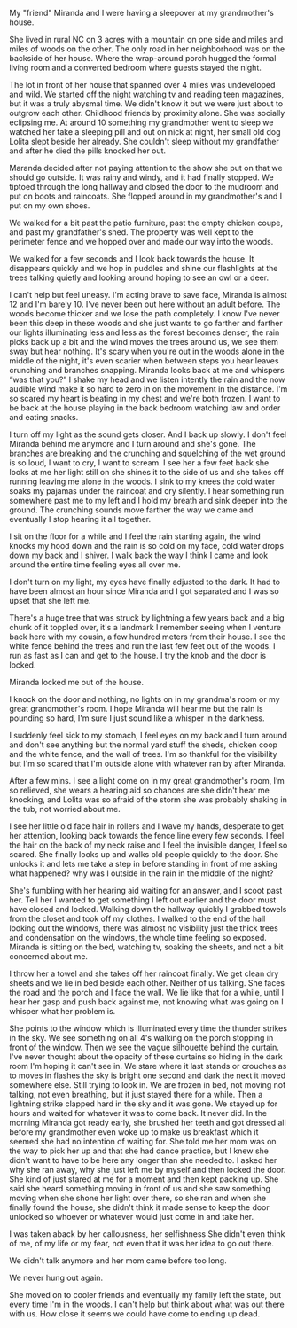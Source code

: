 My "friend" Miranda and I were having a sleepover at my grandmother's house.

She lived in rural NC on 3 acres with a mountain on one side and miles and miles of woods on the other.
The only road in her neighborhood was on the backside of her house. Where the wrap-around porch hugged the formal living room and a converted bedroom where guests stayed the night.

The lot in front of her house that spanned over 4 miles was undeveloped and wild.
We started off the night watching tv and reading teen magazines, but it was a truly abysmal time. We didn't know it but we were just about to outgrow each other. Childhood friends by proximity alone. She was socially eclipsing me.
At around 10 something my grandmother went to sleep we watched her take a sleeping pill and out on nick at night, her small old dog Lolita slept beside her already. She couldn't sleep without my grandfather and after he died the pills knocked her out.

Maranda decided after not paying attention to the show she put on that we should go outside.
It was rainy and windy, and it had finally stopped.
We tiptoed through the long hallway and closed the door to the mudroom and put on boots and raincoats. She flopped around in my grandmother's and I put on my own shoes.

We walked for a bit past the patio furniture, past the empty chicken coupe, and past my grandfather's shed. The property was well kept to the perimeter fence and we hopped over and made our way into the woods.

We walked for a few seconds and I look back towards the house. It disappears quickly and we hop in puddles and shine our flashlights at the trees talking quietly and looking around hoping to see an owl or a deer.

I can't help but feel uneasy. I'm acting brave to save face, Miranda is almost 12 and I'm barely 10. I've never been out here without an adult before.
The woods become thicker and we lose the path completely. I know I've never been this deep in these woods and she just wants to go farther and farther our lights illuminating less and less as the forest becomes denser, the rain picks back up a bit and the wind moves the trees around us, we see them sway but hear nothing.
It's scary when you're out in the woods alone in the middle of the night, it's even scarier when between steps you hear leaves crunching and branches snapping.
Miranda looks back at me and whispers 
“was that you?”
I shake my head and we listen intently the rain and the now audible wind make it so hard to zero in on the movement in the distance.
I'm so scared my heart is beating in my chest and we're both frozen. I want to be back at the house playing in the back bedroom watching law and order and eating snacks.

I turn off my light as the sound gets closer. And I back up slowly. I don't feel Miranda behind me anymore and I turn around and she's gone.
The branches are breaking and the crunching and squelching of the wet ground is so loud, I want to cry, I want to scream. I see her a few feet back she looks at me her light still on she shines it to the side of us and she takes off running leaving me alone in the woods.
I sink to my knees the cold water soaks my pajamas under the raincoat and cry silently. I hear something run somewhere past me to my left and I hold my breath and sink deeper into the ground.
The crunching sounds move farther the way we came and eventually I stop hearing it all together.

I sit on the floor for a while and I feel the rain starting again, the wind knocks my hood down and the rain is so cold on my face, cold water drops down my back and I shiver. I walk back the way I think I came and look around the entire time feeling eyes all over me.

I don't turn on my light, my eyes have finally adjusted to the dark. It had to have been almost an hour since Miranda and I got separated and I was so upset that she left me.

There's a huge tree that was struck by lightning a few years back and a big chunk of it toppled over, it's a landmark I remember seeing when I venture back here with my cousin, a few hundred meters from their house. I see the white fence behind the trees and run the last few feet out of the woods. I run as fast as I can and get to the house. I try the knob and the door is locked.

Miranda locked me out of the house.

 I knock on the door and nothing, no lights on in my grandma's room or my great grandmother's room.
I hope Miranda will hear me but the rain is pounding so hard, I'm sure I just sound like a whisper in the darkness.

I suddenly feel sick to my stomach, I feel eyes on my back and I turn around and don't see anything but the normal yard stuff the sheds, chicken coop and the white fence, and the wall of trees.
I'm so thankful for the visibility but I'm so scared that I'm outside alone with whatever ran by after Miranda.

After a few mins. I see a light come on in my great grandmother's room, I’m so relieved, she wears a hearing aid so chances are she didn't hear me knocking, and Lolita was so afraid of the storm she was probably shaking in the tub, not worried about me.

I see her little old face hair in rollers and I wave my hands, desperate to get her attention, looking back towards the fence line every few seconds. I feel the hair on the back of my neck raise and I feel the invisible danger, I feel so scared. She finally looks up and walks old people quickly to the door. She unlocks it and lets me take a step in before standing in front of me asking what happened? why was I outside in the rain in the middle of the night?

She's fumbling with her hearing aid waiting for an answer, and I scoot past her. Tell her I wanted to get something I left out earlier and the door must have closed and locked. Walking down the hallway quickly
I grabbed towels from the closet and took off my clothes. I walked to the end of the hall looking out the windows, there was almost no visibility just the thick trees and condensation on the windows, the whole time feeling so exposed.
Miranda is sitting on the bed, watching tv, soaking the sheets, and not a bit concerned about me.

I throw her a towel and she takes off her raincoat finally. We get clean dry sheets and we lie in bed beside each other. Neither of us talking. She faces the road and the porch and I face the wall.  We lie like that for a while, until I hear her gasp and push back against me, not knowing what was going on I whisper what her problem is.

She points to the window which is illuminated every time the thunder strikes in the sky.
We see something on all 4's walking on the porch stopping in front of the window.
Then we see the vague silhouette behind the curtain. I've never thought about the opacity of these curtains so hiding in the dark room I'm hoping it can't see in. 
We stare where it last stands or crouches as to moves in flashes the sky is bright one second and dark the next it moved somewhere else. Still trying to look in. We are frozen in bed, not moving not talking, not even breathing, but it just stayed there for a while. Then a lightning strike clapped hard in the sky and it was gone. We stayed up for hours and waited for whatever it was to come back. It never did. 
In the morning Miranda got ready early, she brushed her teeth and got dressed all before my grandmother even woke up to make us breakfast which it seemed she had no intention of waiting for. She told me her mom was on the way to pick her up and that she had dance practice, but I knew she didn't want to have to be here any longer than she needed to.
I asked her why she ran away, why she just left me by myself and then locked the door.
She kind of just stared at me for a moment and then kept packing up. She said she heard something moving in front of us and she saw something moving when she shone her light over there, so she ran and when she finally found the house, she didn't think it made sense to keep the door unlocked so whoever or whatever would just come in and take her.

I was taken aback by her callousness, her selfishness 
She didn't even think of me, of my life or my fear, not even that it was her idea to go out there.

We didn't talk anymore and her mom came before too long.

We never hung out again.

She moved on to cooler friends and eventually my family left the state, but every time I'm in the woods. I can't help but think about what was out there with us. How close it seems we could have come to ending up dead.